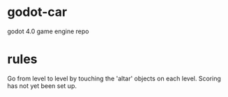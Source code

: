 # godot-car
godot 4.0 game engine repo

# rules
Go from level to level by touching the 'altar' objects on each level. Scoring has not yet been set up.
